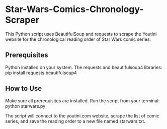 # Star-Wars-Comics-Chronology-Scraper
This Python script uses BeautifulSoup and requests to scrape the Youtini website for the chronological reading order of Star Wars comic series.
## Prerequisites
Python installed on your system.
The requests and beautifulsoup4 libraries:
pip install requests beautifulsoup4


## How to Use
Make sure all prerequisites are installed.
Run the script from your terminal:
python starwars.py


The script will connect to the youtini.com website, scrape the list of comic series, and save the reading order to a new file named starwars.txt.
